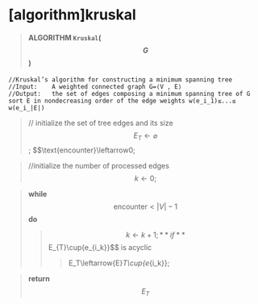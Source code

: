 # [algorithm]kruskal

> #### ALGORITHM `Kruskal`($$G$$)
```
//Kruskal’s algorithm for constructing a minimum spanning tree
//Input:    A weighted connected graph G=⟨V , E⟩
//Output:   the set of edges composing a minimum spanning tree of G sort E in nondecreasing order of the edge weights w(e_i_1)≤...≤ w(e_i_|E|)
```
> // initialize the set of tree edges and its size
> $$E_T\leftarrow\varnothing$$;
> $$\text{encounter}\leftarrow0;	

> //initialize the number of processed edges
> $$k\leftarrow0;$$ 

> **while** $$\text{encounter}<|V|-1$$ **do**
>> $$k\leftarrow{k}+1;
>> **if** $$E_{T}\cup\{e_{i_k}\}$$ is acyclic
>>> E_T\leftarrow{E}_T\cup\{e_{i_k}\};

> **return** $$E_T$$
